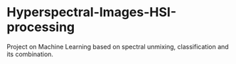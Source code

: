 # Hyperspectral-Images-HSI-processing
Project on Machine Learning based on spectral unmixing, classification and its combination.
